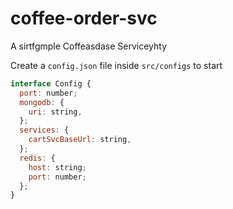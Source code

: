 # coffee-order-svc

A sirtfgmple Coffeasdase Serviceyhty

Create a `config.json` file inside `src/configs` to start

```js
interface Config {
  port: number;
  mongodb: {
    uri: string,
  };
  services: {
    cartSvcBaseUrl: string,
  };
  redis: {
    host: string;
    port: number;
  };
}
```
